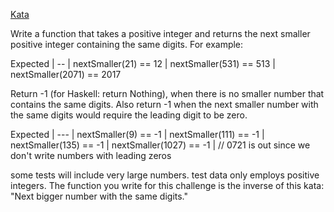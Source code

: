 ﻿[Kata](https://www.codewars.com/kata/next-smaller-number-with-the-same-digits/train/csharp)
 
Write a function that takes a positive integer and returns the next
smaller positive integer containing the same digits.
For example:

Expected
 | --
 | nextSmaller(21) == 12
 | nextSmaller(531) == 513
 | nextSmaller(2071) == 2017
 
Return -1 (for Haskell: return Nothing), when there is no smaller
number that contains the same digits. Also return -1 when the next
smaller number with the same digits would require the leading digit to be zero.

Expected
 | ---
 | nextSmaller(9) == -1
 | nextSmaller(111) == -1
 | nextSmaller(135) == -1
 | nextSmaller(1027) == -1 | // 0721 is out since we don't write numbers with leading zeros

some tests will include very large numbers.
test data only employs positive integers.
The function you write for this challenge is the inverse of this kata: "Next bigger 
number with the same digits."
